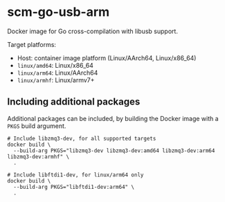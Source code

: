 # scm-go-usb-arm

Docker image for Go cross-compilation with libusb support.

Target platforms:
- Host: container image platform (Linux/AArch64, Linux/x86\_64)
- `linux/amd64`: Linux/x86\_64
- `linux/arm64`: Linux/AArch64
- `linux/armhf`: Linux/armv7+

## Including additional packages

Additional packages can be included, by building the Docker image
with a `PKGS` build argument.

```Shell
# Include libzmq3-dev, for all supported targets
docker build \
  --build-arg PKGS="libzmq3-dev libzmq3-dev:amd64 libzmq3-dev:arm64 libzmq3-dev:armhf" \
  .
```

```Shell
# Include libftdi1-dev, for linux/arm64 only
docker build \
  --build-arg PKGS="libftdi1-dev:arm64" \
  .
```
